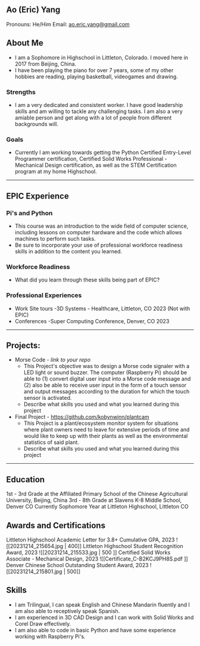 ## Ao (Eric) Yang
Pronouns: He/Him
Email: ao.eric.yang@gmail.com
## About Me
* I am a Sophomore in Highschool in Littleton, Colorado. I moved here in 2017 from Beijing, China.
* I have been playing the piano for over 7 years, some of my other hobbies are reading, playing basketball, videogames and drawing.
### Strengths
- I am a very dedicated and consistent worker. I have good leadership skills and am willing to tackle any challenging tasks. I am also a very amiable person and get along with a lot of people from different backgrounds will.
### Goals
- Currently I am working towards getting the Python Certified Entry-Level Programmer certification, Certified Solid Works Professional - Mechanical Design certification, as well as the STEM Certification program at my home Highschool.

---
## EPIC Experience

### Pi's and Python
* This course was an introduction to the wide field of computer science, including lessons on computer hardware and the code which allows machines to perform such tasks.
* Be sure to incorporate your use of professional workforce readiness skills in addition to the content you learned.

### Workforce Readiness
- What did you learn through these skills being part of EPIC?

### Professional Experiences
- Work Site tours
-3D Systems - Healthcare, Littleton, CO 2023 (Not with EPIC)
- Conferences
-Super Computing Conference, Denver, CO 2023

---
## Projects: 
-  Morse Code - *link to your repo*
	- This Project's objective was to design a Morse code signaler with a LED light or sound buzzer. The computer (Raspberry Pi) should be able to (1) convert digital user input into a Morse code message and (2) also be able to receive user input in the form of a touch sensor and output messages according to the duration for which the touch sensor is activated.
	- Describe what skills you used and what you learned during this project
- Final Project - https://github.com/kobynwinn/plantcam
	 - This Project is a plant/ecosystem monitor system for situations where plant owners need to leave for extensive periods of time and would like to keep up with their plants as well as the environmental statistics of said plant.
	- Describe what skills you used and what you learned during this project


---

## Education
1st - 3rd Grade at the Affiliated Primary School of the Chinese Agricultural University, Beijing, China
3rd - 8th Grade at Slavens K-8 Middle School, Denver CO
Currently Sophomore Year at Littleton Highschool, Littleton CO
## Awards and Certifications
Littleton Highschool Academic Letter for 3.8+ Cumulative GPA, 2023
![[20231214_215654.jpg | 400]]
Littleton Highschool Student Recognition Award, 2023
![[20231214_215533.jpg | 500 ]]
Certified Solid Works Associate - Mechanical Design, 2023
![[Certificate_C-B2KCJ9PH8S.pdf ]]
Denver Chinese School Outstanding Student Award, 2023
![[20231214_215801.jpg | 500]]
## Skills
- I am Trilingual, I can speak English and Chinese Mandarin fluently and I am also able to receptively speak Spanish.
- I am experienced in 3D CAD Design and I can work with Solid Works and Corel Draw effectively.
- I am also able to code in basic Python and have some experience working with Raspberry Pi's.  